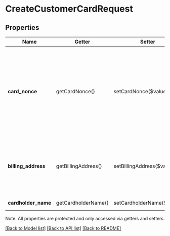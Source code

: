 # CreateCustomerCardRequest

## Properties
Name | Getter | Setter | Type | Description | Notes
------------ | ------------- | ------------- | ------------- | ------------- | -------------
**card_nonce** | getCardNonce() | setCardNonce($value) | **string** | A card nonce representing the credit card to link to the customer.  Card nonces are generated by the &#x60;SqPaymentForm&#x60; that buyers enter their card information into. See [Embedding the payment form](/articles/adding-payment-form/) for more information. | 
**billing_address** | getBillingAddress() | setBillingAddress($value) | [**\SquareConnect\Model\Address**](Address.md) | Address information for the card on file. Only the &#x60;postal_code&#x60; field is required for payments in the US and Canada. | [optional] 
**cardholder_name** | getCardholderName() | setCardholderName($value) | **string** | The cardholder&#39;s name. | [optional] 

Note: All properties are protected and only accessed via getters and setters.

[[Back to Model list]](../README.md#documentation-for-models) [[Back to API list]](../README.md#documentation-for-api-endpoints) [[Back to README]](../README.md)

